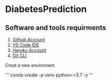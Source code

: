 # DiabetesPrediction

## Software and tools requirments
1. [Github Account](https://github.com/)
2. [VS Code IDE](https://code.visualstudio.com/download)
3. [Heroku Account](https://www.heroku.com/)
4. [Git CLI](https://git-scm.com/book/en/v2/Getting-Started-The-Command-Line)


Creat a new enviroment 

'''
conda create -p venv python==3.7 -y
'''